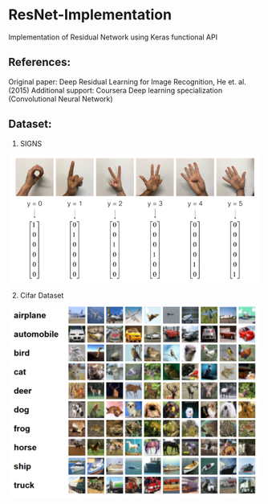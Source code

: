 # ResNet-Implementation

Implementation of Residual Network using Keras functional API 

## References:
Original paper: Deep Residual Learning for Image Recognition, He et. al. (2015)
Additional support: Coursera Deep learning specialization (Convolutional Neural Network)

## Dataset: 
1. SIGNS 

![SIGNS dataset](https://github.com/smallik92/ResNet-Implementation/blob/master/Capture.PNG)

2. Cifar Dataset 

![Cifar10 dataset](https://github.com/smallik92/ResNet-Implementation/blob/master/Capture2.PNG)

